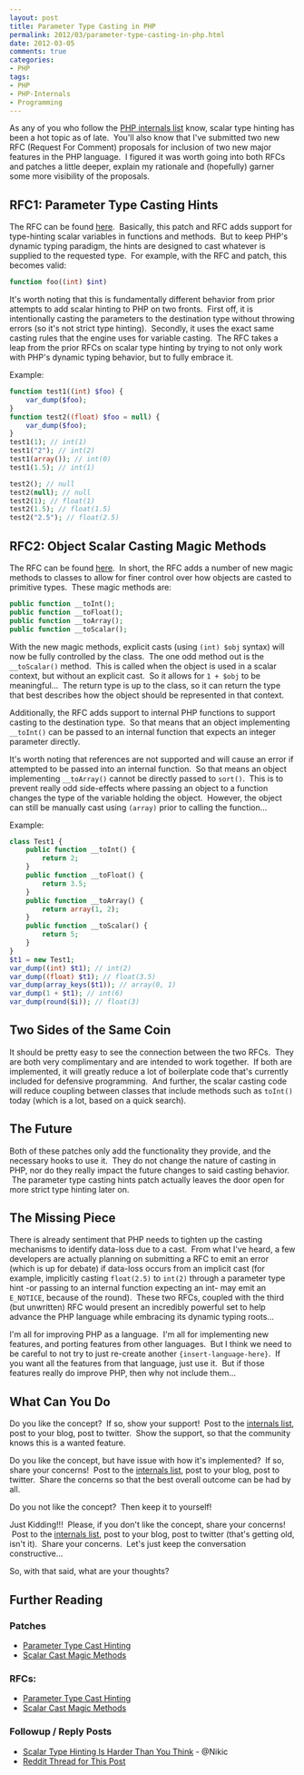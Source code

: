 ```yaml
---
layout: post
title: Parameter Type Casting in PHP
permalink: 2012/03/parameter-type-casting-in-php.html
date: 2012-03-05
comments: true
categories:
- PHP
tags:
- PHP
- PHP-Internals
- Programming
---
```


As any of you who follow the [PHP internals list](http://news.php.net/php.internals) know, scalar type hinting has been a hot topic as of late.  You'll also know that I've submitted two new RFC (Request For Comment) proposals for inclusion of two new major features in the PHP language.  I figured it was worth going into both RFCs and patches a little deeper, explain my rationale and (hopefully) garner some more visibility of the proposals.
<!--more-->
## RFC1: Parameter Type Casting Hints

The RFC can be found [here](https://wiki.php.net/rfc/parameter_type_casting_hints).  Basically, this patch and RFC adds support for type-hinting scalar variables in functions and methods.  But to keep PHP's dynamic typing paradigm, the hints are designed to cast whatever is supplied to the requested type.  For example, with the RFC and patch, this becomes valid:

```php
function foo((int) $int)
```

It's worth noting that this is fundamentally different behavior from prior attempts to add scalar hinting to PHP on two fronts.  First off, it is intentionally casting the parameters to the destination type without throwing errors (so it's not strict type hinting).  Secondly, it uses the exact same casting rules that the engine uses for variable casting.  The RFC takes a leap from the prior RFCs on scalar type hinting by trying to not only work with PHP's dynamic typing behavior, but to fully embrace it.

Example:

```php
function test1((int) $foo) {
    var_dump($foo);
}
function test2((float) $foo = null) {
    var_dump($foo);
}
test1(1); // int(1)
test1("2"); // int(2)
test1(array()); // int(0)
test1(1.5); // int(1)

test2(); // null
test2(null); // null
test2(1); // float(1)
test2(1.5); // float(1.5)
test2("2.5"); // float(2.5)
```

## RFC2: Object Scalar Casting Magic Methods

The RFC can be found [here](https://wiki.php.net/rfc/object_cast_to_types).  In short, the RFC adds a number of new magic methods to classes to allow for finer control over how objects are casted to primitive types.  These magic methods are: 

```php
public function __toInt();
public function __toFloat();
public function __toArray();
public function __toScalar();
```


With the new magic methods, explicit casts (using `(int) $obj` syntax) will now be fully controlled by the class.  The one odd method out is the `__toScalar()` method.  This is called when the object is used in a scalar context, but without an explicit cast.  So it allows for `1 + $obj` to be meaningful...  The return type is up to the class, so it can return the type that best describes how the object should be represented in that context.

Additionally, the RFC adds support to internal PHP functions to support casting to the destination type.  So that means that an object implementing `__toInt()` can be passed to an internal function that expects an integer parameter directly.  

It's worth noting that references are not supported and will cause an error if attempted to be passed into an internal function.  So that means an object implementing `__toArray()` cannot be directly passed to `sort()`.  This is to prevent really odd side-effects where passing an object to a function changes the type of the variable holding the object.  However, the object can still be manually cast using `(array)` prior to calling the function...


Example:

```php
class Test1 {
    public function __toInt() {
        return 2;
    }
    public function __toFloat() {
        return 3.5;
    }
    public function __toArray() {
        return array(1, 2);
    }
    public function __toScalar() {
        return 5;
    }
}
$t1 = new Test1;
var_dump((int) $t1); // int(2)
var_dump((float) $t1); // float(3.5)
var_dump(array_keys($t1)); // array(0, 1)
var_dump(1 + $t1); // int(6)
var_dump(round($i)); // float(3)
```

## Two Sides of the Same Coin

It should be pretty easy to see the connection between the two RFCs.  They are both very complimentary and are intended to work together.  If both are implemented, it will greatly reduce a lot of boilerplate code that's currently included for defensive programming.  And further, the scalar casting code will reduce coupling between classes that include methods such as `toInt()` today (which is a lot, based on a quick search).

## The Future

Both of these patches only add the functionality they provide, and the necessary hooks to use it.  They do not change the nature of casting in PHP, nor do they really impact the future changes to said casting behavior.  The parameter type casting hints patch actually leaves the door open for more strict type hinting later on.  

## The Missing Piece

There is already sentiment that PHP needs to tighten up the casting mechanisms to identify data-loss due to a cast.  From what I've heard, a few developers are actually planning on submitting a RFC to emit an error (which is up for debate) if data-loss occurs from an implicit cast (for example, implicitly casting `float(2.5)` to `int(2)` through a parameter type hint -or passing to an internal function expecting an int- may emit an `E_NOTICE`, because of the round).  These two RFCs, coupled with the third (but unwritten) RFC would present an incredibly powerful set to help advance the PHP language while embracing its dynamic typing roots...

I'm all for improving PHP as a language.  I'm all for implementing new features, and porting features from other languages.  But I think we need to be careful to not try to just re-create another `{insert-language-here}`.  If you want all the features from that language, just use it.  But if those features really do improve PHP, then why not include them...

## What Can You Do

Do you like the concept?  If so, show your support!  Post to the [internals list](http://php.net/mailing-lists.php), post to your blog, post to twitter.  Show the support, so that the community knows this is a wanted feature.

Do you like the concept, but have issue with how it's implemented?  If so, share your concerns!  Post to the [internals list](http://php.net/mailing-lists.php), post to your blog, post to twitter.  Share the concerns so that the best overall outcome can be had by all.

Do you not like the concept?  Then keep it to yourself!  

Just Kidding!!!  Please, if you don't like the concept, share your concerns!  Post to the [internals list](http://php.net/mailing-lists.php), post to your blog, post to twitter (that's getting old, isn't it).  Share your concerns.  Let's just keep the conversation constructive...

So, with that said, what are your thoughts?

## Further Reading

### Patches

 * [Parameter Type Cast Hinting](https://gist.github.com/1963999)
 * [Scalar Cast Magic Methods](https://gist.github.com/1966809)

### RFCs:

 * [Parameter Type Cast Hinting](https://wiki.php.net/rfc/parameter_type_casting_hints)
 * [Scalar Cast Magic Methods](https://wiki.php.net/rfc/object_cast_to_types)
 
### Followup / Reply Posts

 * [Scalar Type Hinting Is Harder Than You Think](http://nikic.github.com/2012/03/06/Scalar-type-hinting-is-harder-than-you-think.html) - @Nikic
 * [Reddit Thread for This Post](http://www.reddit.com/r/PHP/comments/qiniv/parameter_type_casting_in_php/)

